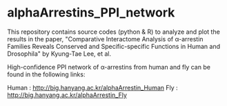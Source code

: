 # alphaArrestins_PPI_network
This repository contains source codes (python & R) to analyze and plot the results in the paper, "Comparative Interactome Analysis of α-arrestin Families Reveals Conserved and Specific-specific Functions in Human and Drosophila" by Kyung-Tae Lee, et al.

High-confidence PPI network of α-arrestins from human and fly can be found in the following links:

Human : http://big.hanyang.ac.kr/alphaArrestin_Human
Fly : http://big.hanyang.ac.kr/alphaArrestin_Fly
